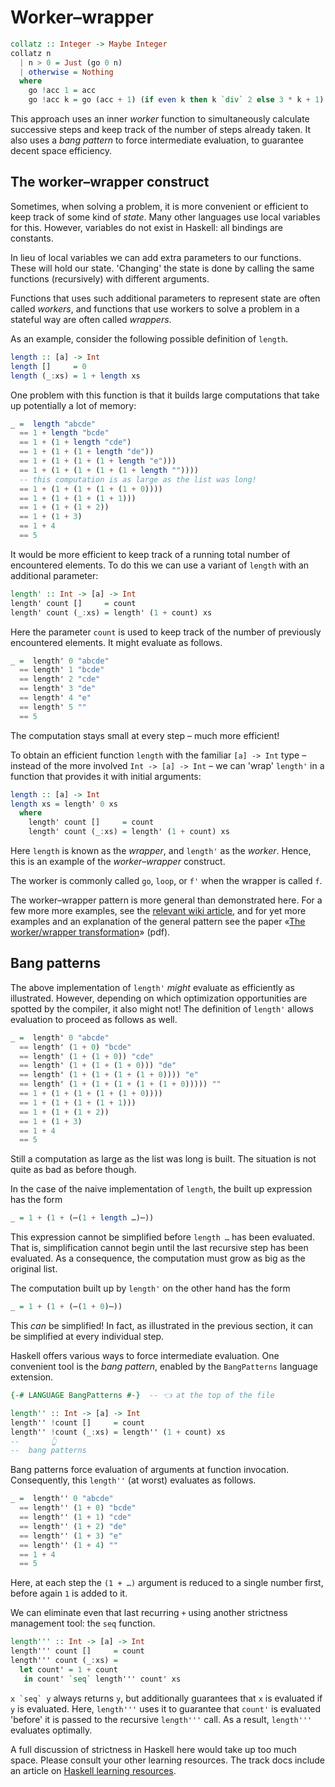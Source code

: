 # Worker&ndash;wrapper

```haskell
collatz :: Integer -> Maybe Integer
collatz n
  | n > 0 = Just (go 0 n)
  | otherwise = Nothing
  where
    go !acc 1 = acc
    go !acc k = go (acc + 1) (if even k then k `div` 2 else 3 * k + 1)
```

This approach uses an inner _worker_ function to simultaneously calculate successive steps and keep track of the number of steps already taken.
It also uses a _bang pattern_ to force intermediate evaluation, to guarantee decent space efficiency.


## The worker&ndash;wrapper construct

Sometimes, when solving a problem, it is more convenient or efficient to keep track of some kind of _state_.
Many other languages use local variables for this.
However, variables do not exist in Haskell: all bindings are constants.

In lieu of local variables we can add extra parameters to our functions.
These will hold our state.
'Changing' the state is done by calling the same functions (recursively) with different arguments.

Functions that uses such additional parameters to represent state are often called _workers_, and functions that use workers to solve a problem in a stateful way are often called _wrappers_.

As an example, consider the following possible definition of `length`.

```haskell
length :: [a] -> Int
length []     = 0
length (_:xs) = 1 + length xs
```

One problem with this function is that it builds large computations that take up potentially a lot of memory:

```haskell
_ =  length "abcde"
  == 1 + length "bcde"
  == 1 + (1 + length "cde")
  == 1 + (1 + (1 + length "de"))
  == 1 + (1 + (1 + (1 + length "e")))
  == 1 + (1 + (1 + (1 + (1 + length ""))))
  -- this computation is as large as the list was long!
  == 1 + (1 + (1 + (1 + (1 + 0))))
  == 1 + (1 + (1 + (1 + 1)))
  == 1 + (1 + (1 + 2))
  == 1 + (1 + 3)
  == 1 + 4
  == 5
```

It would be more efficient to keep track of a running total number of encountered elements.
To do this we can use a variant of `length` with an additional parameter:

```haskell
length' :: Int -> [a] -> Int
length' count []     = count
length' count (_:xs) = length' (1 + count) xs
```

Here the parameter `count` is used to keep track of the number of previously encountered elements.
It might evaluate as follows.

```haskell
_ =  length' 0 "abcde"
  == length' 1 "bcde"
  == length' 2 "cde"
  == length' 3 "de"
  == length' 4 "e"
  == length' 5 ""
  == 5
```

The computation stays small at every step &ndash; much more efficient!

To obtain an efficient function `length` with the familiar `[a] -> Int` type &ndash; instead of the more involved `Int -> [a] -> Int` &ndash; we can 'wrap' `length'` in a function that provides it with initial arguments:

```haskell
length :: [a] -> Int
length xs = length' 0 xs
  where
    length' count []     = count
    length' count (_:xs) = length' (1 + count) xs
```

Here `length` is known as the _wrapper_, and `length'` as the _worker_.
Hence, this is an example of the _worker&ndash;wrapper_ construct.

The worker is commonly called `go`, `loop`, or `f'` when the wrapper is called `f`.

The worker&ndash;wrapper pattern is more general than demonstrated here.
For a few more more examples, see the [relevant wiki article][wiki-worker-wrapper], and for yet more examples and an explanation of the general pattern see the paper «[The worker/wrapper transformation][paper-worker-wrapper]» (pdf).


## Bang patterns

The above implementation of `length'` _might_ evaluate as efficiently as illustrated.
However, depending on which optimization opportunities are spotted by the compiler, it also might not!
The definition of `length'` allows evaluation to proceed as follows as well.

```haskell
_ =  length' 0 "abcde"
  == length' (1 + 0) "bcde"
  == length' (1 + (1 + 0)) "cde"
  == length' (1 + (1 + (1 + 0))) "de"
  == length' (1 + (1 + (1 + (1 + 0)))) "e"
  == length' (1 + (1 + (1 + (1 + (1 + 0))))) ""
  == 1 + (1 + (1 + (1 + (1 + 0))))
  == 1 + (1 + (1 + (1 + 1)))
  == 1 + (1 + (1 + 2))
  == 1 + (1 + 3)
  == 1 + 4
  == 5
```

Still a computation as large as the list was long is built.
The situation is not quite as bad as before though.

In the case of the naive implementation of `length`, the built up expression has the form

```haskell
_ = 1 + (1 + (⋯(1 + length …)⋯))
```

This expression cannot be simplified before `length …` has been evaluated.
That is, simplification cannot begin until the last recursive step has been evaluated.
As a consequence, the computation must grow as big as the original list.

The computation built up by `length'` on the other hand has the form

```haskell
_ = 1 + (1 + (⋯(1 + 0)⋯))
```

This _can_ be simplified!
In fact, as illustrated in the previous section, it can be simplified at every individual step.

Haskell offers various ways to force intermediate evaluation.
One convenient tool is the _bang pattern_, enabled by the `BangPatterns` language extension.

```haskell
{-# LANGUAGE BangPatterns #-}  -- 👈 at the top of the file

length'' :: Int -> [a] -> Int
length'' !count []     = count
length'' !count (_:xs) = length'' (1 + count) xs
--       👆
--  bang patterns
```

Bang patterns force evaluation of arguments at function invocation.
Consequently, this `length''` (at worst) evaluates as follows.

```haskell
_ =  length'' 0 "abcde"
  == length'' (1 + 0) "bcde"
  == length'' (1 + 1) "cde"
  == length'' (1 + 2) "de"
  == length'' (1 + 3) "e"
  == length'' (1 + 4) ""
  == 1 + 4
  == 5
```

Here, at each step the `(1 + …)` argument is reduced to a single number first, before again `1` is added to it.

We can eliminate even that last recurring `+` using another strictness management tool: the `seq` function.

```haskell
length''' :: Int -> [a] -> Int
length''' count []     = count
length''' count (_:xs) =
  let count' = 1 + count
   in count' `seq` length''' count' xs
```

``x `seq` y`` always returns `y`, but additionally guarantees that `x` is evaluated if `y` is evaluated.
Here, `length'''` uses it to guarantee that `count'` is evaluated 'before' it is passed to the recursive `length'''` call.
As a result, `length'''` evaluates optimally.

A full discussion of strictness in Haskell here would take up too much space.
Please consult your other learning resources.
The track docs include an article on [Haskell learning resources][learning-resources].


[learning-resources]:
    https://exercism.org/docs/tracks/haskell/learning
    "How to learn Haskell"


[wiki-worker-wrapper]:
    https://wiki.haskell.org/Worker_wrapper
    "Haskell Wiki: Worker wrapper"
[paper-worker-wrapper]:
    http://www.cs.nott.ac.uk/~pszgmh/wrapper.pdf
    "(pdf) The worker/wrapper transformation"
